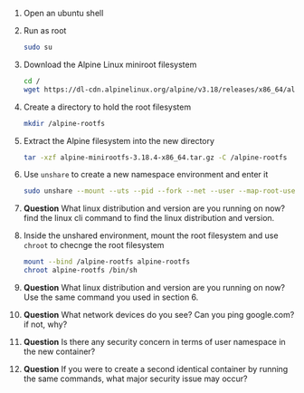 1. Open an ubuntu shell
2. Run as root
   ```bash
   sudo su
   ```
3. Download the Alpine Linux miniroot filesystem
   ```bash
   cd /
   wget https://dl-cdn.alpinelinux.org/alpine/v3.18/releases/x86_64/alpine-minirootfs-3.18.4-x86_64.tar.gz
   ```
4. Create a directory to hold the root filesystem
   ```bash
   mkdir /alpine-rootfs
   ```

5. Extract the Alpine filesystem into the new directory
   ```bash
   tar -xzf alpine-minirootfs-3.18.4-x86_64.tar.gz -C /alpine-rootfs
   ```
6. Use `unshare` to create a new namespace environment and enter it
   ```bash
   sudo unshare --mount --uts --pid --fork --net --user --map-root-user --ipc --mount-proc /bin/bash
   ```
7. **Question** What linux distribution and version are you running on now? find the linux cli command to find the linux distribution and version.

8. Inside the unshared environment, mount the root filesystem and use `chroot` to checnge the root filesystem
   ```bash
   mount --bind /alpine-rootfs alpine-rootfs
   chroot alpine-rootfs /bin/sh
   ```
9. **Question** What linux distribution and version are you running on now? Use the same command you used in section 6.
10. **Question** What network devices do you see? Can you ping google.com? if not, why?
11. **Question** Is there any security concern in terms of user namespace in the new container?
12. **Question** If you were to create a second identical container by running the same commands, what major security issue may occur?




